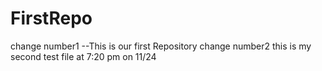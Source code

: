 # FirstRepo
change number1 --This is our first Repository
change number2 this is my second test file at 7:20 pm on 11/24

